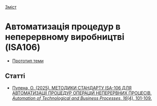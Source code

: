  [Зміст](../contents.md)

# Автоматизація процедур в неперервному виробництві (ISA106)

- [Прототип теми](topic/README.md)



## Статті

- [Пупена, О. (2025). МЕТОДИКИ СТАНДАРТУ ISA-106 ДЛЯ АВТОМАТИЗАЦІЇ ПРОЦЕДУР ОПЕРАЦІЙ НЕПЕРЕРВНИХ ПРОЦЕСІВ. *Automation of Technological and Business Processes*, *16*(4), 101-109. ](articles/pupena2024.md)
